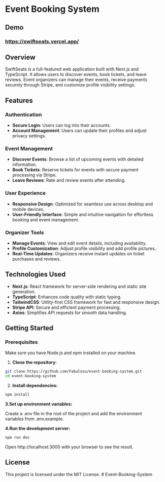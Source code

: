 # Event Booking System

## Demo
### **https://swiftseats.vercel.app/**

## Overview
SwiftSeats is a full-featured web application built with Next.js and TypeScript. It allows users to discover events, book tickets, and leave reviews. Event organizers can manage their events, receive payments securely through Stripe, and customize profile visibility settings.

## Features

### Authentication

- **Secure Login**: Users can log into their accounts.
- **Account Management**: Users can update their profiles and adjust privacy settings.

### Event Management
- **Discover Events**: Browse a list of upcoming events with detailed information.
- **Book Tickets**: Reserve tickets for events with secure payment processing via Stripe.
- **Leave Reviews**: Rate and review events after attending.

### User Experience

- **Responsive Design**: Optimized for seamless use across desktop and mobile devices.
- **User-Friendly Interface**: Simple and intuitive navigation for effortless booking and event management.

### Organizer Tools

- **Manage Events**: View and edit event details, including availability.
- **Profile Customization**: Adjust profile visibility and add profile pictures.
- **Real-Time Updates**: Organizers receive instant updates on ticket purchases and reviews.

## Technologies Used
- **Next.js**: React framework for server-side rendering and static site generation.
- **TypeScript**: Enhances code quality with static typing.
- **TailwindCSS**: Utility-first CSS framework for fast and responsive design.
- **Stripe API**: Secure and efficient payment processing.
- **Axios**: Simplifies API requests for smooth data handling.

## Getting Started
### Prerequisites
Make sure you have Node.js and npm installed on your machine.

1. **Clone the repository**:
```bash
git clone https://github.com/Fabulosu/event-booking-system.git
cd event-booking-system
```
2. **Install dependencies:**
```bash
npm install
```
**3.Set up environment variables:**

Create a .env file in the root of the project and add the environment variables from .env.example.

**4.Run the development server:**

```bash
npm run dev
```

Open http://localhost:3000 with your browser to see the result.

## License

This project is licensed under the MIT License.
#   E v e n t - B o o k i n g - S y s t e m  
 